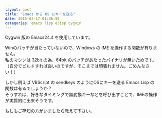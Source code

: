 ```yaml
---
layout: post
title: "Emacs から OS にキーを送る"
date: 2015-02-17 01:36:59
categories: emacs lisp elisp cygwin
---
```

<p>Cygwin 版の Emacs24.4 を使用しています。</p>

<p>Winのパッチが当たっていないので、Windows の IME を操作する関数が有りません。<br>
私のマシンは 32bit の為、64bit のパッチがあたったバイナリが無いためです。<br>
（自分でビルドすれば良いのですが、そこまでは頑張れません。ごめんなさい！）</p>

<p>しかし例えば VBScript の sendkeys のようにOSにキーを送る Emacs Lisp の関数は有るでしょうか？<br>
そうすれば、好きなタイミングで無変換キーなどを呼び出すことで、IMEの操作が実質的に出来そうです。</p>

<p>もしもご存知の方がいましたら教えて下さい。</p>
